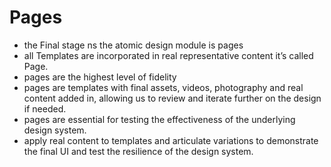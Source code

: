 # Pages

- the Final stage ns the atomic design module is pages
- all Templates are incorporated in real representative content it’s called Page.
- pages are the highest level of fidelity
- pages are templates with final assets, videos, photography and real content added in, allowing us to review and iterate further on the design if needed.
- pages are essential for testing the effectiveness of the underlying design system.
- apply real content to templates and articulate variations to demonstrate the final UI and test the resilience of the design system.
